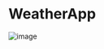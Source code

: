 # WeatherApp
![image](https://user-images.githubusercontent.com/70455009/226140660-d10687c2-c0f3-4354-b5a4-5bfd87e85dff.png)

